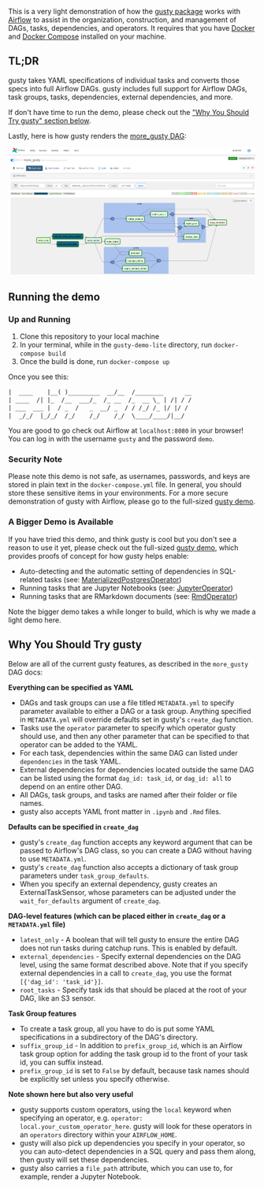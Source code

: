 This is a very light demonstration of how the [gusty package](https://github.com/chriscardillo/gusty) works with [Airflow](https://airflow.apache.org/) to assist in the organization, construction, and management of DAGs, tasks, dependencies, and operators. It requires that you have [Docker](https://docs.docker.com/get-docker/) and [Docker Compose](https://docs.docker.com/compose/install/) installed on your machine.

## TL;DR

gusty takes YAML specifications of individual tasks and converts those specs into full Airflow DAGs. gusty includes full support for Airflow DAGs, task groups, tasks, dependencies, external dependencies, and more.

If don't have time to run the demo, please check out the ["Why You Should Try gusty" section below](#why-you-should-try-gusty).

Lastly, here is how gusty renders the [more_gusty DAG](https://github.com/chriscardillo/gusty-demo-lite/tree/main/airflow/dags/more_gusty):

![a rendered gusty DAG](images/more-gusty-DAG-2.png)

## Running the demo

### Up and Running

1. Clone this repository to your local machine
2. In your terminal, while in the `gusty-demo-lite` directory, run `docker-compose build`
3. Once the build is done, run `docker-compose up`

Once you see this:

```
|  ____    |__( )_________  __/__  /________      __
| ____  /| |_  /__  ___/_  /_ __  /_  __ \_ | /| / /
| ___  ___ |  / _  /   _  __/ _  / / /_/ /_ |/ |/ /
|  _/_/  |_/_/  /_/    /_/    /_/  \____/____/|__/

```

You are good to go check out Airflow at `localhost:8080` in your browser! You can log in with the username `gusty` and the password `demo`.

### Security Note

Please note this demo is not safe, as usernames, passwords, and keys are stored in plain text in the `docker-compose.yml` file. In general, you should store these sensitive items in your environments. For a more secure demonstration of gusty with Airflow, please go to the full-sized [gusty demo](https://github.com/chriscardillo/gusty-demo).

### A Bigger Demo is Available

If you have tried this demo, and think gusty is cool but you don't see a reason to use it yet, please check out the full-sized [gusty demo](https://github.com/chriscardillo/gusty-demo), which provides proofs of concept for how gusty helps enable:

  - Auto-detecting and the automatic setting of dependencies in SQL-related tasks (see: [MaterializedPostgresOperator](https://github.com/chriscardillo/gusty-demo/blob/master/airflow/operators/materialized_postgres_operator.py))
  - Running tasks that are Jupyter Notebooks (see: [JupyterOperator](https://github.com/chriscardillo/gusty-demo/blob/master/airflow/operators/jupyter_operator.py))
  - Running tasks that are RMarkdown documents (see: [RmdOperator](https://github.com/chriscardillo/gusty-demo/blob/master/airflow/operators/rmd_operator.py))

Note the bigger demo takes a while longer to build, which is why we made a light demo here.

## Why You Should Try gusty

Below are all of the current gusty features, as described in the `more_gusty` DAG docs:

**Everything can be specified as YAML**


  - DAGs and task groups can use a file titled `METADATA.yml` to specify parameter available to either a DAG or a task group. Anything specified in `METADATA.yml` will override defaults set in gusty's `create_dag` function.
  - Tasks use the `operator` parameter to specify which operator gusty should use, and then any other parameter that can be specified to that operator can be added to the YAML.
  - For each task, dependencies within the same DAG can listed under `dependencies` in the task YAML.
  - External dependencies for dependencies located outside the same DAG can be listed using the format `dag_id: task_id`, or `dag_id: all` to depend on an entire other DAG.
  - All DAGs, task groups, and tasks are named after their folder or file names.
  - gusty also accepts YAML front matter in `.ipynb` and `.Rmd` files.


**Defaults can be specified in `create_dag`**


  - gusty's `create_dag` function accepts any keyword argument that can be passed to Airflow's DAG class, so you can create a DAG without having to use `METADATA.yml`.
  - gusty's `create_dag` function also accepts a dictionary of task group parameters under `task_group_defaults`.
  - When you specify an external dependency, gusty creates an ExternalTaskSensor, whose parameters can be adjusted under the `wait_for_defaults` argument of `create_dag`.


**DAG-level features (which can be placed either in `create_dag` or a `METADATA.yml` file)**

  - `latest_only` - A boolean that will tell gusty to ensure the entire DAG does not run tasks during catchup runs. This is enabled by default.
  - `external_dependencies` - Specify external dependencies on the DAG level, using the same format described above. Note that if you specify external dependencies in a call to `create_dag`, you use the format `[{'dag_id': 'task_id'}]`.
  - `root_tasks` - Specify task ids that should be placed at the root of your DAG, like an S3 sensor.


**Task Group features**

  - To create a task group, all you have to do is put some YAML specifications in a subdirectory of the DAG's directory.
  - `suffix_group_id` - In addition to `prefix_group_id`, which is an Airflow task group option for adding the task group id to the front of your task id, you can suffix instead.
  - `prefix_group_id` is set to `False` by default, because task names should be explicitly set unless you specify otherwise.


**Note shown here but also very useful**

  - gusty supports custom operators, using the `local` keyword when specifying an operator, e.g. `operator: local.your_custom_operator_here`. gusty will look for these operators in an `operators` directory within your `AIRFLOW_HOME`.
  - gusty will also pick up dependencies you specify in your operator, so you can auto-detect dependencies in a SQL query and pass them along, then gusty will set these dependencies.
  - gusty also carries a `file_path` attribute, which you can use to, for example, render a Jupyter Notebook.
